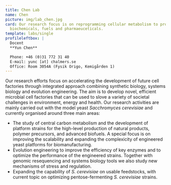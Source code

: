 ```yaml
---
title: Chen Lab
name: Chen
picture: img/lab_chen.jpg
card: Our research focus is on reprogramming cellular metabolism to produce
  biochemicals, fuels and pharmaeuceticals.
template: labs/single
profileleftbox: |
  Docent  
  **Yun Chen**

  Phone: +46 (0)31 772 31 40  
  E-mail: yunc [at] chalmers.se  
  Office: Room 3054A (Fysik Origo, Kemigården 1)
---
```

Our research efforts focus on accelerating the development of future cell factories through integrated approach combining synthetic biology, systems biology and evolution engineering. The aim is to develop novel, efficient microbial cell factories that can be used to slove a variety of societal challenges in environment, energy and health. Our research activities are mainly carried out with the model yeast *Sacchromyces cerevisiae* and currently organised around three main areas: 

* The study of central carbon metabolism and the development of platform strains for the high-level production of natural products, polymer precursors, and advanced biofuels. A special focus is on improving the scalability and expanding the complexicity of engineered yeast platforms for biomanufacturing.
* Evolution engineering to improve the efficiency of key enzymes and to optimize the performance of the engineered strains. Together with genomic resequencing and systems biology tools we also study new mechanisms of stress and regulation.
* Expanding the capability of *S. cerevisiae* on usable feedstocks, with current topic on optimizing pentose-fermenting *S. cerevisiae* strains.